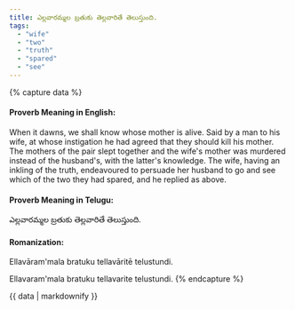 ```yaml
---
title: ఎల్లవారమ్మల బ్రతుకు తెల్లవారితే తెలుస్తుంది.
tags:
  - "wife"
  - "two"
  - "truth"
  - "spared"
  - "see"
---
```


{% capture data %}
#### Proverb Meaning in English:
When it dawns, we shall know whose mother is alive.
Said by a man to his wife, at whose instigation he had agreed that they should kill his mother. The mothers of the pair slept together and the wife's mother was murdered instead of the husband's, with the latter's knowledge. The wife, having an inkling of the truth, endeavoured to persuade her husband to go and see which of the two they had spared, and he replied as above.

#### Proverb Meaning in Telugu:
ఎల్లవారమ్మల బ్రతుకు తెల్లవారితే తెలుస్తుంది.

#### Romanization:
Ellavāram'mala bratuku tellavāritē telustundi.

Ellavaram'mala bratuku tellavarite telustundi.
{% endcapture %}

{{ data | markdownify }}

